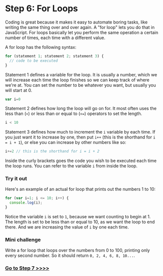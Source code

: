 # Step 6: For Loops

Coding is great because it makes it easy to automate boring tasks, like writing the same thing over and over again. A "for loop" lets you do that in JavaScript. For loops basically let you perform the same operation a certain number of times, each time with a different value.

A for loop has the following syntax:

```js
for (statement 1; statement 2; statement 3) {
  // code to be executed
}
```

Statement 1 defines a variable for the loop. It is usually a number, which we will increase each time the loop finishes so we can keep track of where we're at. You can set the number to be whatever you want, but usually you will start at 0.

```js
var i=0
```

Statement 2 defines how long the loop will go on for. It most often uses the less than (`<`) or less than or equal to (`<=`) operators to set the length.

```js
i < 10
```

Statement 3 defines how much to increment the `i` variable by each time. If you just want it to increase by one, then put `i++` (this is the shorthand for `i = i + 1`), or else you can increase by other numbers like so:

```js
i+=2 // this is the shorthand for i = i + 2
```

Inside the curly brackets goes the code you wish to be executed each time the loop runs. You can refer to the variable `i` from inside the loop.

### Try it out

Here's an example of an actual for loop that prints out the numbers 1 to 10:

```js
for (var i=1; i <= 10; i++) {
  console.log(i);
}
```

Notice the variable `i` is set to `1`, because we want counting to begin at 1. The length is set to be less than or equal to 10, as we want the loop to end there. And we are increasing the value of `i` by one each time.

### Mini challenge

Write a for loop that loops over the numbers from 0 to 100, printing only every second number. So it should return `0, 2, 4, 6, 8, 10...`.

### [Go to Step 7 >>>>](https://github.com/node-girls/beginners-javascript/blob/master/step07.md)
